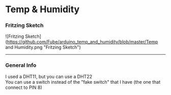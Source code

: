 # Temp & Humidity

### Fritzing Sketch

![Fritzing Sketch](https://github.com/Fube/arduino_temp_and_humidity/blob/master/Temp and Humidity.png "Fritzing Sketch")

<hr/>

### General Info

I used a DHT11, but you can use a DHT22 <br>
You can use a switch instead of the "fake switch" that I have (the one that connect to PIN 8)<br>
